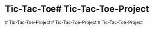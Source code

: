# Tic-Tac-Toe#   T i c - T a c - T o e - P r o j e c t  
 #   T i c - T a c - T o e - P r o j e c t  
 #   T i c - T a c - T o e - P r o j e c t  
 #   T i c - T a c - T o e - P r o j e c t  
 